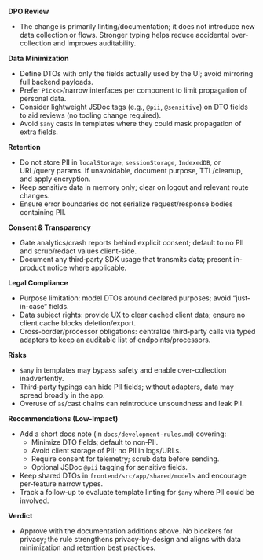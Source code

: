 **DPO Review**

- The change is primarily linting/documentation; it does not introduce new data collection or flows. Stronger typing helps reduce accidental over-collection and improves auditability.

**Data Minimization**
- Define DTOs with only the fields actually used by the UI; avoid mirroring full backend payloads.
- Prefer `Pick<>`/narrow interfaces per component to limit propagation of personal data.
- Consider lightweight JSDoc tags (e.g., `@pii`, `@sensitive`) on DTO fields to aid reviews (no tooling change required).
- Avoid `$any` casts in templates where they could mask propagation of extra fields.

**Retention**
- Do not store PII in `localStorage`, `sessionStorage`, `IndexedDB`, or URL/query params. If unavoidable, document purpose, TTL/cleanup, and apply encryption.
- Keep sensitive data in memory only; clear on logout and relevant route changes.
- Ensure error boundaries do not serialize request/response bodies containing PII.

**Consent & Transparency**
- Gate analytics/crash reports behind explicit consent; default to no PII and scrub/redact values client-side.
- Document any third‑party SDK usage that transmits data; present in-product notice where applicable.

**Legal Compliance**
- Purpose limitation: model DTOs around declared purposes; avoid “just-in-case” fields.
- Data subject rights: provide UX to clear cached client data; ensure no client cache blocks deletion/export.
- Cross‑border/processor obligations: centralize third‑party calls via typed adapters to keep an auditable list of endpoints/processors.

**Risks**
- `$any` in templates may bypass safety and enable over-collection inadvertently.
- Third‑party typings can hide PII fields; without adapters, data may spread broadly in the app.
- Overuse of `as`/cast chains can reintroduce unsoundness and leak PII.

**Recommendations (Low‑Impact)**
- Add a short docs note (in `docs/development-rules.md`) covering:
  - Minimize DTO fields; default to non‑PII.
  - Avoid client storage of PII; no PII in logs/URLs.
  - Require consent for telemetry; scrub data before sending.
  - Optional JSDoc `@pii` tagging for sensitive fields.
- Keep shared DTOs in `frontend/src/app/shared/models` and encourage per‑feature narrow types.
- Track a follow‑up to evaluate template linting for `$any` where PII could be involved.

**Verdict**
- Approve with the documentation additions above. No blockers for privacy; the rule strengthens privacy-by-design and aligns with data minimization and retention best practices.